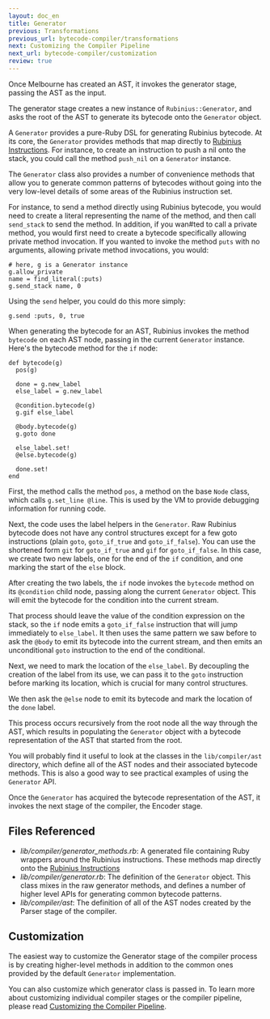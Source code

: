 ```yaml
---
layout: doc_en
title: Generator
previous: Transformations
previous_url: bytecode-compiler/transformations
next: Customizing the Compiler Pipeline
next_url: bytecode-compiler/customization
review: true
---
```


Once Melbourne has created an AST, it invokes the generator stage,
passing the AST as the input.

The generator stage creates a new instance of `Rubinius::Generator`, and
asks the root of the AST to generate its bytecode onto the `Generator`
object.

A `Generator` provides a pure-Ruby DSL for generating Rubinius bytecode.
At its core, the `Generator` provides methods that map directly to
[Rubinius Instructions](/virtual-machine/instructions/). For instance,
to create an instruction to push a nil onto the stack, you could call
the method `push_nil` on a `Generator` instance.

The `Generator` class also provides a number of convenience methods that
allow you to generate common patterns of bytecodes without going into
the very low-level details of some areas of the Rubinius instruction
set.

For instance, to send a method directly using Rubinius bytecode, you
would need to create a literal representing the name of the method, and
then call `send_stack` to send the method. In addition, if you wan#ted to
call a private method, you would first need to create a bytecode
specifically allowing private method invocation. If you wanted to invoke
the method `puts` with no arguments, allowing private method
invocations, you would:

    # here, g is a Generator instance
    g.allow_private
    name = find_literal(:puts)
    g.send_stack name, 0

Using the `send` helper, you could do this more simply:

    g.send :puts, 0, true

When generating the bytecode for an AST, Rubinius invokes the method
`bytecode` on each AST node, passing in the current `Generator`
instance. Here's the bytecode method for the `if` node:

    def bytecode(g)
      pos(g)

      done = g.new_label
      else_label = g.new_label

      @condition.bytecode(g)
      g.gif else_label

      @body.bytecode(g)
      g.goto done

      else_label.set!
      @else.bytecode(g)

      done.set!
    end

First, the method calls the method `pos`, a method on the base `Node`
class, which calls `g.set_line @line`. This is used by the VM to provide
debugging information for running code.

Next, the code uses the label helpers in the `Generator`. Raw Rubinius
bytecode does not have any control structures except for a few goto
instructions (plain `goto`, `goto_if_true` and `goto_if_false`). You can
use the shortened form `git` for `goto_if_true` and `gif` for
`goto_if_false`. In this case, we create two new labels, one for the end
of the `if` condition, and one marking the start of the `else` block.

After creating the two labels, the `if` node invokes the `bytecode`
method on its `@condition` child node, passing along the current
`Generator` object. This will emit the bytecode for the condition into
the current stream.

That process should leave the value of the condition expression on the
stack, so the `if` node emits a `goto_if_false` instruction that will
jump immediately to `else_label`. It then uses the same pattern we saw
before to ask the `@body` to emit its bytecode into the current stream,
and then emits an unconditional `goto` instruction to the end of the
conditional.

Next, we need to mark the location of the `else_label`. By decoupling the
creation of the label from its use, we can pass it to the `goto`
instruction before marking its location, which is crucial for many
control structures.

We then ask the `@else` node to emit its bytecode and mark the location
of the `done` label.

This process occurs recursively from the root node all the way through
the AST, which results in populating the `Generator` object with a
bytecode representation of the AST that started from the root.

You will probably find it useful to look at the classes in the
`lib/compiler/ast` directory, which define all of the AST nodes and
their associated bytecode methods. This is also a good way to see
practical examples of using the `Generator` API.

Once the `Generator` has acquired the bytecode representation of the
AST, it invokes the next stage of the compiler, the Encoder stage.

## Files Referenced

* *lib/compiler/generator_methods.rb*: A generated file containing Ruby
  wrappers around the Rubinius instructions. These methods map directly
  onto the [Rubinius Instructions](/virtual-machine/instructions/)
* *lib/compiler/generator.rb*: The definition of the `Generator` object.
  This class mixes in the raw generator methods, and defines a number of
  higher level APIs for generating common bytecode patterns.
* *lib/compiler/ast*: The definition of all of the AST nodes created by
  the Parser stage of the compiler.

## Customization

The easiest way to customize the Generator stage of the compiler process
is by creating higher-level methods in addition to the common ones
provided by the default `Generator` implementation.

You can also customize which generator class is passed in. To learn
more about customizing individual compiler stages or the compiler
pipeline, please read [Customizing the Compiler
Pipeline](/bytecode-compiler/customization/).
